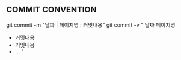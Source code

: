 ## COMMIT CONVENTION

git commit -m "날짜 | 페이지명 : 커밋내용"
git commit -v
"
날짜
페이지명

- 커밋내용
- 커밋내용
- ...
  "
